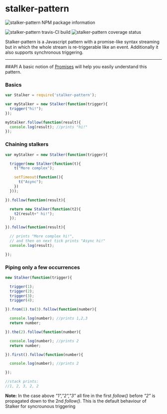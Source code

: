 # stalker-pattern
![stalker-pattern NPM package information](https://nodei.co/npm/stalker-pattern.png "stalker-pattern NPM package information")

![stalker-pattern travis-CI build](https://travis-ci.org/carlosouro/stalker-pattern.svg "stalker-pattern travis-CI build") ![stalker-pattern coverage status](https://coveralls.io/repos/github/carlosouro/stalker-pattern/badge.svg?branch=master "stalker-pattern coverage status")

Stalker-pattern is a Javascript pattern with a promise-like syntax streaming but in which the whole stream is re-triggerable like an event. Additionally it also supports synchronous triggering.

---
##API
A basic notion of [Promises](https://developer.mozilla.org/en-US/docs/Web/JavaScript/Reference/Global_Objects/Promise) will help you easily understand this pattern.

### <a name="basics"></a>Basics

```JavaScript
var Stalker = require('stalker-pattern');

var myStalker = new Stalker(function(trigger){
  trigger("hi!");
});

myStalker.follow(function(result){
  console.log(result); //prints "hi!"
});

```


### <a name="basics"></a>Chaining stalkers

```JavaScript
var myStalker = new Stalker(function(trigger){

  trigger(new Stalker(function(t){
    t("More complex");

    setTimeout(function(){
      t("Async");
    })
  }));

}).follow(function(result){

  return new Stalker(function(t2){
    t2(result+" hi!");
  });

}).follow(function(result){

  // prints "More complex hi!",
  // and then on next tick prints "Async hi!"
  console.log(result);

});

```


### <a name="basics"></a>Piping only a few occurrences

```JavaScript
new Stalker(function(trigger){

  trigger(1);
  trigger(2);
  trigger(3);
  trigger(4);

}).from(1).to(3).follow(function(number){

  console.log(number); //prints 1,2,3
  return number;

}).the(2).follow(function(number){

  console.log(number); //prints 2
  return number;

}).first().follow(function(number){

  console.log(number); //prints 2

});

//stack prints:
//1, 2, 3, 2, 2

```

**Note:**
In the case above _"1","2","3"_ all fire in the first _follow()_ before _"2"_ is propagated down to the 2nd _follow()_.
This is the default behaviour of Stalker for syncrounous triggering